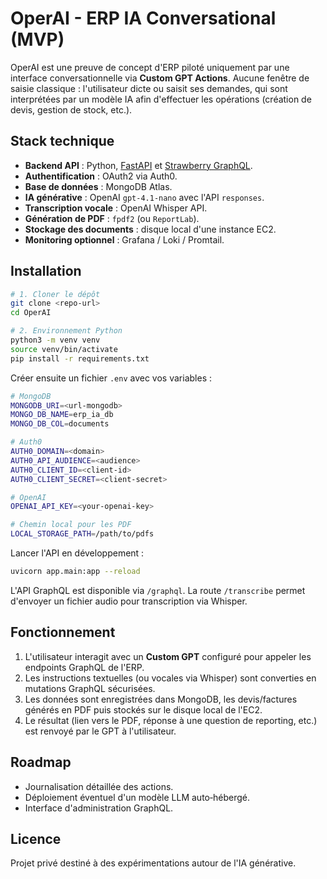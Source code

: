 # OperAI - ERP IA Conversational (MVP)

OperAI est une preuve de concept d'ERP piloté uniquement par une interface
conversationnelle via **Custom GPT Actions**. Aucune fenêtre de saisie
classique : l'utilisateur dicte ou saisit ses demandes, qui sont interprétées
par un modèle IA afin d'effectuer les opérations (création de devis, gestion de
stock, etc.).

## Stack technique

- **Backend API** : Python, [FastAPI](https://fastapi.tiangolo.com/) et
  [Strawberry GraphQL](https://strawberry.rocks/).
- **Authentification** : OAuth2 via Auth0.
- **Base de données** : MongoDB Atlas.
- **IA générative** : OpenAI `gpt-4.1-nano` avec l'API `responses`.
- **Transcription vocale** : OpenAI Whisper API.
- **Génération de PDF** : `fpdf2` (ou `ReportLab`).
- **Stockage des documents** : disque local d'une instance EC2.
- **Monitoring optionnel** : Grafana / Loki / Promtail.

## Installation

```bash
# 1. Cloner le dépôt
git clone <repo-url>
cd OperAI

# 2. Environnement Python
python3 -m venv venv
source venv/bin/activate
pip install -r requirements.txt
```

Créer ensuite un fichier `.env` avec vos variables :

```bash
# MongoDB
MONGODB_URI=<url-mongodb>
MONGO_DB_NAME=erp_ia_db
MONGO_DB_COL=documents

# Auth0
AUTH0_DOMAIN=<domain>
AUTH0_API_AUDIENCE=<audience>
AUTH0_CLIENT_ID=<client-id>
AUTH0_CLIENT_SECRET=<client-secret>

# OpenAI
OPENAI_API_KEY=<your-openai-key>

# Chemin local pour les PDF
LOCAL_STORAGE_PATH=/path/to/pdfs
```

Lancer l'API en développement :

```bash
uvicorn app.main:app --reload
```

L'API GraphQL est disponible via `/graphql`. La route `/transcribe`
permet d'envoyer un fichier audio pour transcription via Whisper.

## Fonctionnement

1. L'utilisateur interagit avec un **Custom GPT** configuré pour appeler les
   endpoints GraphQL de l'ERP.
2. Les instructions textuelles (ou vocales via Whisper) sont converties en
   mutations GraphQL sécurisées.
3. Les données sont enregistrées dans MongoDB, les devis/factures générés en
   PDF puis stockés sur le disque local de l'EC2.
4. Le résultat (lien vers le PDF, réponse à une question de reporting, etc.) est
   renvoyé par le GPT à l'utilisateur.

## Roadmap

- Journalisation détaillée des actions.
- Déploiement éventuel d'un modèle LLM auto‑hébergé.
- Interface d'administration GraphQL.

## Licence

Projet privé destiné à des expérimentations autour de l'IA générative.
